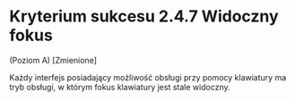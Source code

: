# Kryterium sukcesu 2.4.7 Widoczny fokus

(Poziom A) [Zmienione]

Każdy interfejs posiadający możliwość obsługi przy pomocy klawiatury ma tryb obsługi, w którym fokus klawiatury jest stale widoczny.

